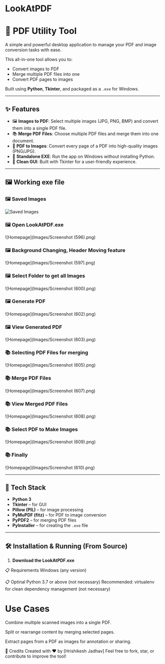 # LookAtPDF
# 📄 PDF Utility Tool

A simple and powerful desktop application to manage your PDF and image conversion tasks with ease.

This all-in-one tool allows you to:
- Convert images to PDF
- Merge multiple PDF files into one
- Convert PDF pages to images

Built using **Python**, **Tkinter**, and packaged as a `.exe` for Windows.

---

## ✨ Features

- 🖼️ **Images to PDF**: Select multiple images (JPG, PNG, BMP) and convert them into a single PDF file.
- 📚 **Merge PDF Files**: Choose multiple PDF files and merge them into one document.
- 📄 **PDF to Images**: Convert every page of a PDF into high-quality images (PNG/JPG).
- 🧩 **Standalone EXE**: Run the app on Windows without installing Python.
- 🎨 **Clean GUI**: Built with Tkinter for a user-friendly experience.

---

## 🖼️ Working exe file

### 🖼️ Saved Images
![Saved Images]("https://github.com/HRISHIKESH71/LookAtPDF/blob/main/Images/Screenshot%20(591).png")

### 🖼️ Open LookAtPDF.exe
![Homepage](Images/Screenshot (596).png)

### 🖼️ Background Changing, Header Moving feature 
![Homepage](Images/Screenshot (597).png)

### 🖼️ Select Folder to get all Images
![Homepage](Images/Screenshot (600).png)

### 🖼️ Generate PDF
![Homepage](Images/Screenshot (602).png)

### 🖼️ View Generated PDF
![Homepage](Images/Screenshot (603).png)

### 📚 Selecting PDF Files for merging
![Homepage](Images/Screenshot (605).png)

### 📚 Merge PDF Files
![Homepage](Images/Screenshot (607).png)

### 📚 View Merged PDF Files
![Homepage](Images/Screenshot (608).png)

### 📚 Select PDF to Make Images
![Homepage](Images/Screenshot (609).png)

### 📚 Finally 
![Homepage](Images/Screenshot (610).png)

---

## 🚀 Tech Stack

- **Python 3**
- **Tkinter** – for GUI
- **Pillow (PIL)** – for image processing
- **PyMuPDF (fitz)** – for PDF to image conversion
- **PyPDF2** – for merging PDF files
- **PyInstaller** – for creating the `.exe` file

---

## 🛠️ Installation & Running (From Source)

1. **Download the LookAtPDF.exe**

📋 Requirements
Windows (any version)

📋 Optinal
Python 3.7 or above (not necessary)
Recommended: virtualenv for clean dependency management (not necessary)


# Use Cases
Combine multiple scanned images into a single PDF.

Split or rearrange content by merging selected pages.

Extract pages from a PDF as images for annotation or sharing.

🙌 Credits
Created with ❤️ by [Hrishikesh Jadhav]
Feel free to fork, star, or contribute to improve the tool!
